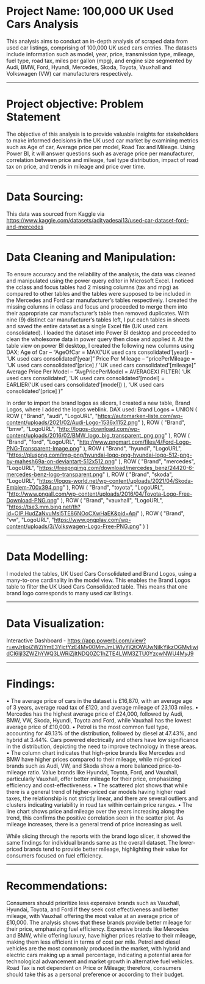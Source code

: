 # Project Name: 100,000 UK Used Cars Analysis 
This analysis aims to conduct an in-depth analysis of scraped data from used car listings, comprising of 100,000 UK used cars entries. The datasets include information such as model, year, price, transmission type, mileage, fuel type, road tax, miles per gallon (mpg), and engine size segmented by Audi, BMW, Ford, Hyundi, Mercedes, Skoda, Toyota, Vauxhall and Volkswagen (VW) car manufacturers respectively.

------
# Project objective: Problem Statement
The objective of this analysis is to provide valuable insights for stakeholders to make informed decisions in the UK used car market by examining metrics such as Age of car, Average price per model, Road Tax and Mileage. Using Power BI, it will answer questions such as average price per manufacturer, correlation between price and mileage, fuel type distribution, impact of road tax on price, and trends in mileage and price over time. 

------------
# Data Sourcing:
This data was sourced from Kaggle via https://www.kaggle.com/datasets/adityadesai13/used-car-dataset-ford-and-mercedes

--------
# Data Cleaning and Manipulation:
To ensure accuracy and the reliability of the analysis, the data was cleaned and manipulated using the power query editor in Microsoft Excel. 
I noticed the cclass and focus tables had 2 missing columns (tax and mpg) as compared to other tables and the tables were supposed to be included in the Mercedes and Ford car manufacturer’s tables respectively. I created the missing columns in cclass and focus and proceeded to merge them into their appropriate car manufacturer’s table then removed duplicates.
With nine (9) distinct car manufacturer’s tables left, I put each tables in sheets and saved the entire dataset as a single Excel file (UK used cars consolidated). I loaded the dataset into Power BI desktop and proceeded to clean the wholesome data in power query then close and applied it.
At the table view on power BI desktop, I created the following new columns using DAX;
 	Age of Car – “AgeOfCar = MAX('UK used cars consolidated'[year]) - 'UK used cars consolidated'[year]”
 	Price Per Mileage – “pricePerMileage = 'UK used cars consolidated'[price] / 'UK used cars consolidated'[mileage]”
 	Average Price Per Model – “AvgPricePerModel = 
    AVERAGEX(
        FILTER(
            'UK used cars consolidated',
            'UK used cars consolidated'[model] = EARLIER('UK used cars consolidated'[model])
        ),
        'UK used cars consolidated'[price]
    )”

In order to import the brand logos as slicers, I created a new table, Brand Logos, where I added the logos weblink. DAX used:
Brand Logos = 
UNION (
    ROW ( "Brand", "audi", "LogoURL", "https://automarken-liste.com/wp-content/uploads/2021/02/Audi-Logo-1536x1152.png" ),
    ROW ( "Brand", "bmw", "LogoURL", "http://logos-download.com/wp-content/uploads/2016/02/BMW_logo_big_transparent_png.png" ),
    ROW ( "Brand", "ford", "LogoURL", "http://www.pngmart.com/files/4/Ford-Logo-PNG-Transparent-Image.png" ),
    ROW ( "Brand", "hyundi", "LogoURL", "https://pluspng.com/img-png/hyundai-logo-png-hyundai-logo-512-png-by-mahesh69a-on-deviantart-512x512.png" ),
    ROW ( "Brand", "mercedes", "LogoURL", "https://freepngimg.com/download/mercedes_benz/24420-6-mercedes-benz-logo-transparent.png" ),
    ROW ( "Brand", "skoda", "LogoURL", "https://logos-world.net/wp-content/uploads/2021/04/Skoda-Emblem-700x394.png" ),
    ROW ( "Brand", "toyota", "LogoURL", "http://www.pngall.com/wp-content/uploads/2016/04/Toyota-Logo-Free-Download-PNG.png" ),
    ROW ( "Brand", "vauxhall", "LogoURL", "https://tse3.mm.bing.net/th?id=OIP.HudZaNvuMsl5TE86NOoCXwHaEK&pid=Api" ),
    ROW ( "Brand", "vw", "LogoURL", "https://www.pngplay.com/wp-content/uploads/3/Volkswagen-Logo-Free-PNG.png" )
)

----------
# Data Modelling:
I modeled the tables, UK Used Cars Consolidated and Brand Logos, using a many-to-one cardinality in the model view. This enables the Brand Logos table to filter the UK Used Cars Consolidated table. This means that one brand logo corresponds to many used car listings.

------
# Data Visualization:
Interactive Dashboard - https://app.powerbi.com/view?r=eyJrIjoiZWZjYmE3YjctYzE4My00MmJmLWIyYjQtOWUwNjlkYjkzOGMyIiwidCI6IjI3ZWZhYWQ3LWRiZjItNDQ0ZC1hZTE4LWM3ZTU0YzcwNWU4MyJ9

---------
# Findings:
•	The average price of cars in the dataset is £16,870, with an average age of 3 years, average road tax of £120, and average mileage of 23,103 miles.
•	Mercedes has the highest average price of £24,000, followed by Audi, BMW, VW, Skoda, Hyundi, Toyota and Ford, while Vauxhall has the lowest average price of £10,000.
•	Petrol is the most common fuel type, accounting for 49.13% of the distribution, followed by diesel at 47.43%, and hybrid at 3.44%. Cars powered electrically and others have low significance in the distribution, depicting the need to improve technology in these areas.
•	The column chart indicates that high-price brands like Mercedes and BMW have higher prices compared to their mileage, while mid-priced brands such as Audi, VW, and Skoda show a more balanced price-to-mileage ratio. Value brands like Hyundai, Toyota, Ford, and Vauxhall, particularly Vauxhall, offer better mileage for their price, emphasizing efficiency and cost-effectiveness. 
•	The scattered plot shows that while there is a general trend of higher-priced car models having higher road taxes, the relationship is not strictly linear, and there are several outliers and clusters indicating variability in road tax within certain price ranges.
•	The line chart shows price and mileage over the years increasing along the trend, this confirms the positive correlation seen in the scatter plot. As mileage increases, there is a general trend of price increasing as well. 

While slicing through the reports with the brand logo slicer, it showed the same findings for individual brands same as the overall dataset. The lower-priced brands tend to provide better mileage, highlighting their value for consumers focused on fuel efficiency. 

-----------------------
# Recommendations:
Consumers should prioritize less expensive brands such as Vauxhall, Hyundai, Toyota, and Ford if they seek cost effectiveness and better mileage, with Vauxhall offering the most value at an average price of £10,000. The analysis shows that these brands provide better mileage for their price, emphasizing fuel efficiency. Expensive brands like Mercedes and BMW, while offering luxury, have higher prices relative to their mileage, making them less efficient in terms of cost per mile.
Petrol and diesel vehicles are the most commonly produced in the market, with hybrid and electric cars making up a small percentage, indicating a potential area for technological advancement and market growth in alternative fuel vehicles. 
Road Tax is not dependent on Price or Mileage; therefore, consumers should take this as a personal preference or according to their budget.

